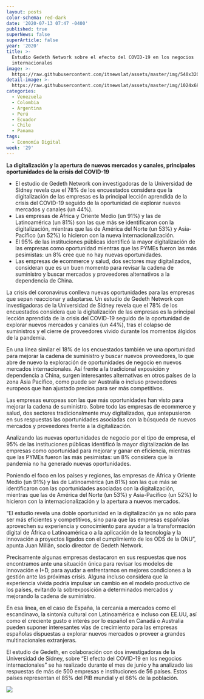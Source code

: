 ```yaml
---
layout: posts
color-schema: red-dark
date: '2020-07-13 07:47 -0400'
published: true
superNews: false
superArticle: false
year: '2020'
title: >-
  Estudio Gedeth Network sobre el efecto del COVID-19 en los negocios
  internacionales
image: >-
  https://raw.githubusercontent.com/itnewslat/assets/master/img/540x320/Coronavirus-p.jpg
detail-image: >-
  https://raw.githubusercontent.com/itnewslat/assets/master/img/1024x680/Coronavirus-g.jpg
categories:
  - Venezuela
  - Colombia
  - Argentina
  - Perú
  - Ecuador
  - Chile
  - Panama
tags:
  - Economía Digital
week: '29'
---
```

**La digitalización y la apertura de nuevos mercados y canales, principales oportunidades de la crisis del COVID-19**

- El estudio de Gedeth Network con investigadoras de la Universidad de Sídney revela que el 78% de los encuestados considera que la digitalización de las empresas es la principal lección aprendida de la crisis del COVID-19 seguido de la oportunidad de explorar nuevos mercados y canales (un 44%). 
- Las empresas de África y Oriente Medio (un 91%) y las de Latinoamérica (un 81%) son las que más se identificaron con la digitalización, mientras que las de América del Norte (un 53%) y Asia-Pacífico (un 52%) lo hicieron con la nueva internacionalización.
- El 95% de las instituciones públicas identificó la mayor digitalización de las empresas como oportunidad mientras que las PYMEs fueron las más pesimistas: un 8% cree que no hay nuevas oportunidades.
- Las empresas de ecommerce y salud, dos sectores muy digitalizados, consideran que es un buen momento para revisar la cadena de suministro y buscar mercados y proveedores alternativos a la dependencia de China. 
 
La crisis del coronavirus conlleva nuevas oportunidades para las empresas que sepan reaccionar y adaptarse. Un estudio de Gedeth Network con investigadoras de la Universidad de Sídney revela que el 78% de los encuestados considera que la digitalización de las empresas es la principal lección aprendida de la crisis del COVID-19 seguido de la oportunidad de explorar nuevos mercados y canales (un 44%), tras el colapso de suministros y el cierre de proveedores vivido durante los momentos álgidos de la pandemia.
 
En una línea similar el 18% de los encuestados también ve una oportunidad para mejorar la cadena de suministro y buscar nuevos proveedores, lo que abre de nuevo la exploración de oportunidades de negocio en nuevos mercados internacionales. Así frente a la tradicional exposición y dependencia a China, surgen interesantes alternativas en otros países de la zona Asia Pacífico, como puede ser Australia o incluso proveedores europeos que han ajustado precios para ser más competitivos. 
 
Las empresas europeas son las que más oportunidades han visto para mejorar la cadena de suministro. Sobre todo las empresas de ecommerce y salud, dos sectores tradicionalmente muy digitalizados, que antepusieron en sus respuestas las oportunidades asociadas con la búsqueda de nuevos mercados y proveedores frente a la digitalización.
 
Analizando las nuevas oportunidades de negocio por el tipo de empresa, el 95% de las instituciones públicas identificó la mayor digitalización de las empresas como oportunidad para mejorar y ganar en eficiencia, mientras que las PYMEs fueron las más pesimistas: un 8% considera que la pandemia no ha generado nuevas oportunidades.
 
Poniendo el foco en los países y regiones, las empresas de África y Oriente Medio (un 91%) y las de Latinoamérica (un 81%) son las que más se identificaron con las oportunidades asociadas con la digitalización, mientras que las de América del Norte (un 53%) y Asia-Pacífico (un 52%) lo hicieron con la internacionalización y la apertura a nuevos mercados.
 
“El estudio revela una doble oportunidad en la digitalización ya no sólo para ser más eficientes y competitivos, sino para que las empresas españolas aprovechen su experiencia y conocimiento para ayudar a la transformación digital de África o Latinoamérica o a la aplicación de la tecnología y la innovación a proyectos ligados con el cumplimiento de los ODS de la ONU”, apunta Juan Millán, socio director de Gedeth Network.
 
Precisamente algunas empresas destacaron en sus respuestas que nos encontramos ante una situación única para revisar los modelos de innovación e I+D, para ayudar a enfrentarnos en mejores condiciones a la gestión ante las próximas crisis. Alguna incluso considera que la experiencia vivida podría impulsar un cambio en el modelo productivo de los países, evitando la sobrexposición a determinados mercados y mejorando la cadena de suministro. 
 
En esa línea, en el caso de España, la cercanía a mercados como el escandinavo, la sintonía cultural con Latinoamérica e incluso con EE.UU, así como el creciente gusto e interés por lo español en Canadá o Australia pueden suponer interesantes vías de crecimiento para las empresas españolas dispuestas a explorar nuevos mercados o proveer a grandes multinacionales extranjeras.
 
El estudio de Gedeth, en colaboración con dos investigadoras de la Universidad de Sídney, sobre “El efecto del COVID-19 en los negocios internacionales” se ha realizado durante el mes de junio y ha analizado las respuestas de más de 500 empresas e instituciones de 56 países. Estos países representan el 85% del PIB mundial y el 66% de la población.

<img src="https://tracker.metricool.com/c3po.jpg?hash=56f88a41e39ab42c063cc51676587a04"/>